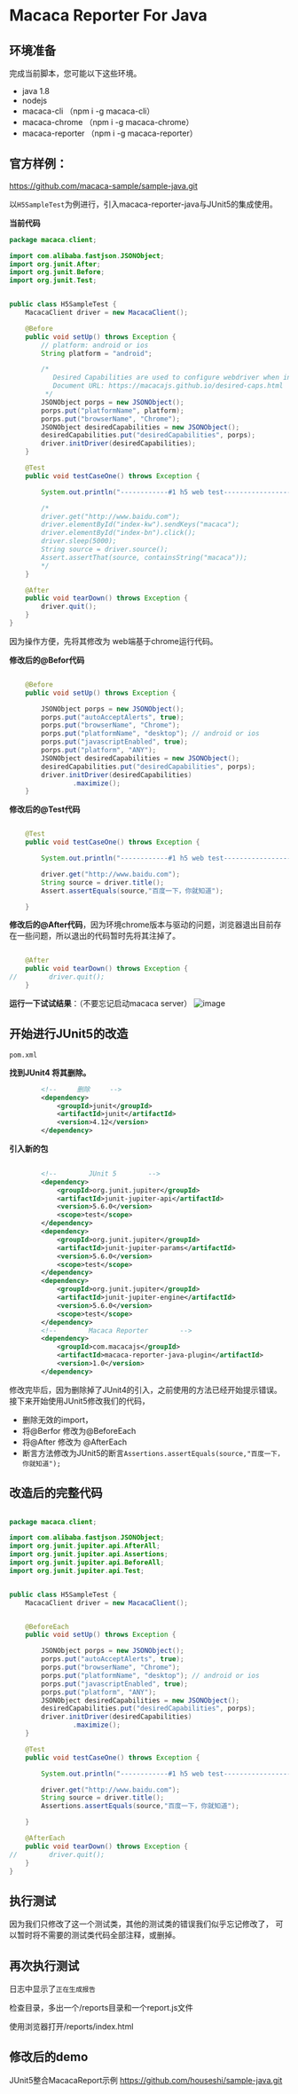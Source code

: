 # Macaca Reporter For Java 

## 环境准备

完成当前脚本，您可能以下这些环境。

* java 1.8
* nodejs
* macaca-cli  （npm i -g macaca-cli）
* macaca-chrome （npm i -g macaca-chrome）
* macaca-reporter （npm i -g macaca-reporter）


## 官方样例：
https://github.com/macaca-sample/sample-java.git

以`H5SampleTest`为例进行，引入macaca-reporter-java与JUnit5的集成使用。

**当前代码**

```java
package macaca.client;

import com.alibaba.fastjson.JSONObject;
import org.junit.After;
import org.junit.Before;
import org.junit.Test;


public class H5SampleTest {
    MacacaClient driver = new MacacaClient();

    @Before
    public void setUp() throws Exception {
        // platform: android or ios
        String platform = "android";

        /*
           Desired Capabilities are used to configure webdriver when initiating the session.
           Document URL: https://macacajs.github.io/desired-caps.html
         */
        JSONObject porps = new JSONObject();
        porps.put("platformName", platform);
        porps.put("browserName", "Chrome");
        JSONObject desiredCapabilities = new JSONObject();
        desiredCapabilities.put("desiredCapabilities", porps);
        driver.initDriver(desiredCapabilities);
    }

    @Test
    public void testCaseOne() throws Exception {

        System.out.println("------------#1 h5 web test-------------------");

        /*
        driver.get("http://www.baidu.com");
        driver.elementById("index-kw").sendKeys("macaca");
        driver.elementById("index-bn").click();
        driver.sleep(5000);
        String source = driver.source();
        Assert.assertThat(source, containsString("macaca"));
        */
    }

    @After
    public void tearDown() throws Exception {
        driver.quit();
    }
}

```

因为操作方便，先将其修改为 web端基于chrome运行代码。

**修改后的@Befor代码**
```java

    @Before
    public void setUp() throws Exception {

        JSONObject porps = new JSONObject();
        porps.put("autoAcceptAlerts", true);
        porps.put("browserName", "Chrome");
        porps.put("platformName", "desktop"); // android or ios
        porps.put("javascriptEnabled", true);
        porps.put("platform", "ANY");
        JSONObject desiredCapabilities = new JSONObject();
        desiredCapabilities.put("desiredCapabilities", porps);
        driver.initDriver(desiredCapabilities)
                .maximize();
    }

```

**修改后的@Test代码**
```java

    @Test
    public void testCaseOne() throws Exception {

        System.out.println("------------#1 h5 web test-------------------");

        driver.get("http://www.baidu.com");
        String source = driver.title();
        Assert.assertEquals(source,"百度一下，你就知道");

    }

```

**修改后的@After代码**，因为环境chrome版本与驱动的问题，浏览器退出目前存在一些问题，所以退出的代码暂时先将其注掉了。

```java

    @After
    public void tearDown() throws Exception {
//        driver.quit();
    }

```

**运行一下试试结果**：（不要忘记启动macaca server）
![image](/uploads/a3db21b97e53aa942f426a329530fbf9/image.png)


## 开始进行JUnit5的改造

`pom.xml`

**找到JUnit4 将其删除。**

```xml
        <!--     删除     -->
        <dependency>
            <groupId>junit</groupId>
            <artifactId>junit</artifactId>
            <version>4.12</version>
        </dependency>
```

**引入新的包**

```xml
      
        <!--        JUnit 5        -->
        <dependency>
            <groupId>org.junit.jupiter</groupId>
            <artifactId>junit-jupiter-api</artifactId>
            <version>5.6.0</version>
            <scope>test</scope>
        </dependency>
        <dependency>
            <groupId>org.junit.jupiter</groupId>
            <artifactId>junit-jupiter-params</artifactId>
            <version>5.6.0</version>
            <scope>test</scope>
        </dependency>
        <dependency>
            <groupId>org.junit.jupiter</groupId>
            <artifactId>junit-jupiter-engine</artifactId>
            <version>5.6.0</version>
            <scope>test</scope>
        </dependency>
        <!--        Macaca Reporter        -->
        <dependency>
            <groupId>com.macacajs</groupId>
            <artifactId>macaca-reporter-java-plugin</artifactId>
            <version>1.0</version>
        </dependency>

```

修改完毕后，因为删除掉了JUnit4的引入，之前使用的方法已经开始提示错误。接下来开始使用JUnit5修改我们的代码，

* 删除无效的import，
* 将@Berfor 修改为@BeforeEach
* 将@After 修改为 @AfterEach
* 断言方法修改为JUnit5的断言`Assertions.assertEquals(source,"百度一下，你就知道");`


## 改造后的完整代码

```java

package macaca.client;

import com.alibaba.fastjson.JSONObject;
import org.junit.jupiter.api.AfterAll;
import org.junit.jupiter.api.Assertions;
import org.junit.jupiter.api.BeforeAll;
import org.junit.jupiter.api.Test;


public class H5SampleTest {
    MacacaClient driver = new MacacaClient();


    @BeforeEach
    public void setUp() throws Exception {

        JSONObject porps = new JSONObject();
        porps.put("autoAcceptAlerts", true);
        porps.put("browserName", "Chrome");
        porps.put("platformName", "desktop"); // android or ios
        porps.put("javascriptEnabled", true);
        porps.put("platform", "ANY");
        JSONObject desiredCapabilities = new JSONObject();
        desiredCapabilities.put("desiredCapabilities", porps);
        driver.initDriver(desiredCapabilities)
                .maximize();
    }

    @Test
    public void testCaseOne() throws Exception {

        System.out.println("------------#1 h5 web test-------------------");

        driver.get("http://www.baidu.com");
        String source = driver.title();
        Assertions.assertEquals(source,"百度一下，你就知道");

    }

    @AfterEach
    public void tearDown() throws Exception {
//        driver.quit();
    }
}

```

## 执行测试

因为我们只修改了这一个测试类，其他的测试类的错误我们似乎忘记修改了， 可以暂时将不需要的测试类代码全部注释，或删掉。

## 再次执行测试

日志中显示了`正在生成报告`


检查目录，多出一个/reports目录和一个report.js文件

使用浏览器打开/reports/index.html


## 修改后的demo
JUnit5整合MacacaReport示例 https://github.com/houseshi/sample-java.git
